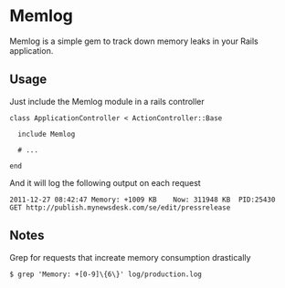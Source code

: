 Memlog
======
Memlog is a simple gem to track down memory leaks in your Rails application.

Usage
-----

Just include the Memlog module in a rails controller

    class ApplicationController < ActionController::Base

      include Memlog

      # ...

    end

And it will log the following output on each request

    2011-12-27 08:42:47	Memory: +1009 KB	Now: 311948 KB	PID:25430	GET http://publish.mynewsdesk.com/se/edit/pressrelease

Notes
-----

Grep for requests that increate memory consumption drastically

    $ grep 'Memory: +[0-9]\{6\}' log/production.log
